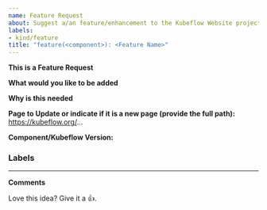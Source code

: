 ```yaml
---
name: Feature Request
about: Suggest a/an feature/enhancement to the Kubeflow Website project
labels:
- kind/feature
title: "feature(<component>): <Feature Name>"
---
```

**This is a Feature Request**

<!-- Please only use this template for submitting feature/enhancement requests -->
<!-- See https://www.kubeflow.org/docs/about/contributing/ for guidance on writing an actionable issue description. -->

**What would you like to be added**
<!-- Describe as precisely as possible how this feature/enhancement should work from the user perspective. What should be changed, etc. -->

**Why is this needed**


**Page to Update or indicate if it is a new page (provide the full path):**
https://kubeflow.org/...


<!--Component/Kubeflow Version:-->
**Component/Kubeflow Version:**

<!--Additional Information:-->
### Labels
<!-- Please include labels below by uncommenting them to help us better triage issues -->

<!-- /area central-dashboard -->
<!-- /area katib -->
<!-- /area kserve -->
<!-- /area model-registry -->
<!-- /area notebooks -->
<!-- /area pipelines -->
<!-- /area spark-operator -->
<!-- /area trainer -->
<!-- /area gsoc -->
<!-- /area website -->
<!-- /area community -->
<!-- /area other -->
---

**Comments**
<!-- Any additional related comments that might help. Drawings/mockups would be extremely helpful (if required). -->

<!-- Don't delete the message below to encourage users to support your issue! -->
Love this idea? Give it a 👍. 